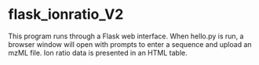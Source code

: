 # flask_ionratio_V2

This program runs through a Flask web interface. When hello.py is run, a browser window will open with prompts to enter a sequence and upload an mzML file. Ion ratio data is presented in an HTML table. 
